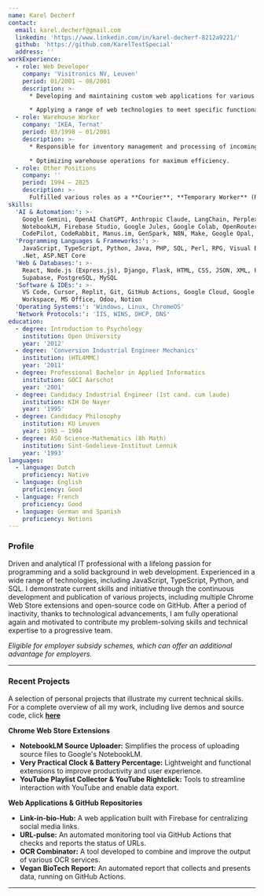 ```yaml
---
name: Karel Decherf
contact:
  email: karel.decherf@gmail.com
  linkedin: 'https://www.linkedin.com/in/karel-decherf-8212a9221/'
  github: 'https://github.com/KarelTestSpecial'
  address: ''
workExperience:
  - role: Web Developer
    company: 'Visitronics NV, Leuven'
    period: 01/2001 – 08/2001
    description: >-
      * Developing and maintaining custom web applications for various clients.

      * Applying a range of web technologies to meet specific functional requirements.
  - role: Warehouse Worker
    company: 'IKEA, Ternat'
    period: 03/1998 – 01/2001
    description: >-
      * Responsible for inventory management and processing of incoming and outgoing goods.

      * Optimizing warehouse operations for maximum efficiency.
  - role: Other Positions
    company: ''
    period: 1994 – 2025
    description: >-
      Fulfilled various roles as a **Courier**, **Temporary Worker** (Randstad, Brussels), **Kitchen Help** (Restaura, Zaventem) and **Tele-interviewer** (Tele-Performance), **Factory Worker** (Pasec), **Kitchen Help** (Pavilion C), **Clothing Repairer** (De Haven), **Cook** (FPC) which shows a strong work ethic and adaptability.
skills:
  'AI & Automation:': >-
    Google Gemini, OpenAI ChatGPT, Anthropic Claude, LangChain, Perplexity,
    NotebookLM, Firebase Studio, Google Jules, Google Colab, OpenRouter,
    CodePilot, CodeRabbit, Manus.im, GenSpark, N8N, Make, Google Opal, Lindy
  'Programming Languages & Frameworks:': >-
    JavaScript, TypeScript, Python, Java, PHP, SQL, Perl, RPG, Visual Basic,
    .Net, ASP.NET Core
  'Web & Databases:': >-
    React, Node.js (Express.js), Django, Flask, HTML, CSS, JSON, XML, Firebase,
    Supabase, PostgreSQL, MySQL
  'Software & IDEs:': >-
    VS Code, Cursor, Replit, Git, GitHub Actions, Google Cloud, Google
    Workspace, MS Office, Odoo, Notion
  'Operating Systems:': 'Windows, Linux, ChromeOS'
  'Network Protocols:': 'IIS, WINS, DHCP, DNS'
education:
  - degree: Introduction to Psychology
    institution: Open University
    year: '2012'
  - degree: 'Conversion Industrial Engineer Mechanics'
    institution: (HTL4MMC)
    year: '2011'
  - degree: Professional Bachelor in Applied Informatics
    institution: GOCI Aarschot
    year: '2001'
  - degree: Candidacy Industrial Engineer (1st cand. cum laude)
    institution: KIH De Nayer
    year: '1995'
  - degree: Candidacy Philosophy
    institution: KU Leuven
    year: 1993 – 1994
  - degree: ASO Science-Mathematics (8h Math)
    institution: Sint-Godelieve-Instituut Lennik
    year: '1993'
languages:
  - language: Dutch
    proficiency: Native
  - language: English
    proficiency: Good
  - language: French
    proficiency: Good
  - language: German and Spanish
    proficiency: Notions
---
```

### **Profile**

Driven and analytical IT professional with a lifelong passion for programming and a solid background in web development. Experienced in a wide range of technologies, including JavaScript, TypeScript, Python, and SQL. I demonstrate current skills and initiative through the continuous development and publication of various projects, including multiple Chrome Web Store extensions and open-source code on GitHub. After a period of inactivity, thanks to technological advancements, I am fully operational again and motivated to contribute my problem-solving skills and technical expertise to a progressive team.

*Eligible for employer subsidy schemes, which can offer an additional advantage for employers.*

---

### **Recent Projects**

A selection of personal projects that illustrate my current technical skills. For a complete overview of all my work, including live demos and source code, click **[here](https://kareltestspecial.github.io/portfolio#projects)**

**Chrome Web Store Extensions**

* **NotebookLM Source Uploader:** Simplifies the process of uploading source files to Google's NotebookLM.
* **Very Practical Clock & Battery Percentage:** Lightweight and functional extensions to improve productivity and user experience.
* **YouTube Playlist Collector & YouTube Rightclick:** Tools to streamline interaction with YouTube and enable data export.

**Web Applications & GitHub Repositories**

* **Link-in-bio-Hub:** A web application built with Firebase for centralizing social media links.
* **URL-pulse:** An automated monitoring tool via GitHub Actions that checks and reports the status of URLs.
* **OCR Combinator:** A tool developed to combine and improve the output of various OCR services.
* **Vegan BioTech Report:** An automated report that collects and presents data, running on GitHub Actions.

---

